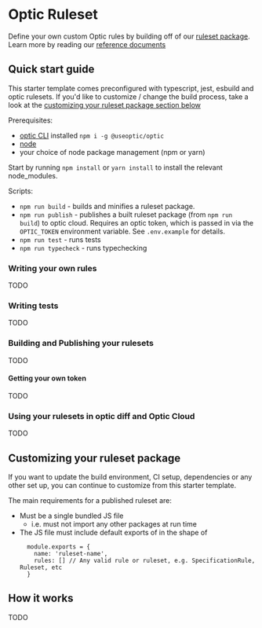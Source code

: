 # Optic Ruleset

Define your own custom Optic rules by building off of our [ruleset package](https://github.com/opticdev/optic/tree/main/projects/rulesets-base). Learn more by reading our [reference documents](https://github.com/opticdev/optic/blob/main/projects/rulesets-base/docs/Reference.md)

## Quick start guide

This starter template comes preconfigured with typescript, jest, esbuild and optic rulesets. If you'd like to customize / change the build process, take a look at the [customizing your ruleset package section below](#customizing-your-ruleset-package)

Prerequisites:
- [optic CLI](https://github.com/opticdev/optic/tree/main/projects/optic) installed `npm i -g @useoptic/optic`
- [node](https://nodejs.org/en/)
- your choice of node package management (npm or yarn)

Start by running `npm install` or `yarn install` to install the relevant node_modules. 

Scripts:
- `npm run build` - builds and minifies a ruleset package.
- `npm run publish` - publishes a built ruleset package (from `npm run build`) to optic cloud. Requires an optic token, which is passed in via the `OPTIC_TOKEN` environment variable. See `.env.example` for details.
- `npm run test` - runs tests
- `npm run typecheck` - runs typechecking

### Writing your own rules

TODO

### Writing tests

TODO

### Building and Publishing your rulesets

TODO

#### Getting your own token
TODO

### Using your rulesets in optic diff and Optic Cloud
TODO

## Customizing your ruleset package

If you want to update the build environment, CI setup, dependencies or any other set up, you can continue to customize from this starter template. 

The main requirements for a published ruleset are:
- Must be a single bundled JS file
  - i.e. must not import any other packages at run time
- The JS file must include default exports of in the shape of
  ```
    module.exports = {
      name: 'ruleset-name',
      rules: [] // Any valid rule or ruleset, e.g. SpecificationRule, Ruleset, etc
    }
    ```

## How it works
TODO